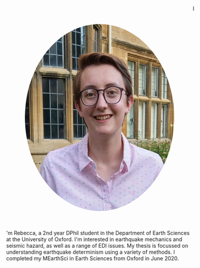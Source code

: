 <a href="url"><img src="Images/headshot athena swan.jpeg" height="500 px" width="400 px" style="border-radius:50%" align='Left' HSPACE = "50" VSPACE ="50"></a>

I'm Rebecca, a 2nd year DPhil student in the Department of Earth Sciences at the University of Oxford. I'm interested in earthquake mechanics and seismic hazard, as well as a range of EDI issues. My thesis is focussed on understanding earthquake determinism using a variety of methods.
I completed my MEarthSci in Earth Sciences from Oxford in June 2020. 


